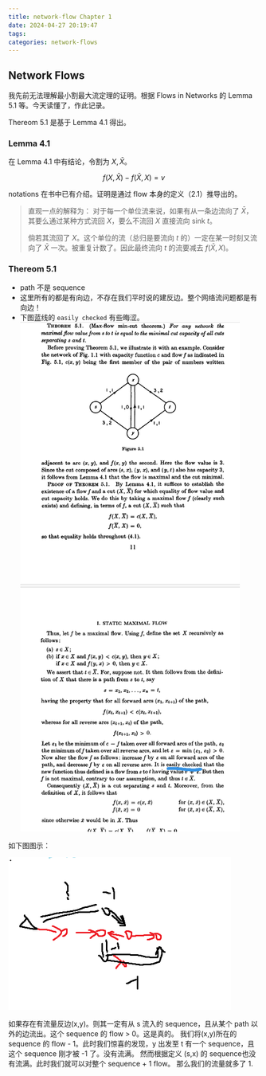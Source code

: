 ```yaml
---
title: network-flow Chapter 1
date: 2024-04-27 20:19:47
tags:
categories: network-flows
---
```


## Network Flows
我先前无法理解最小割最大流定理的证明。根据 Flows in Networks 的 Lemma 5.1 等。今天读懂了，作此记录。

Thereom 5.1 是基于 Lemma 4.1 得出。

### Lemma 4.1
在 Lemma 4.1 中有结论，令割为 $X, \bar{X}$。

$$f(X,\bar{X}) - f(\bar{X},X) = v$$

notations 在书中已有介绍。证明是通过 flow 本身的定义（2.1）推导出的。

> 直观一点的解释为：
> 对于每一个单位流来说，如果有从一条边流向了 $\bar{X}$，其要么通过某种方式流回 $X$，要么不流回 $X$ 直接流向 sink $t$。
>
> 倘若其流回了 $X$。这个单位的流（总归是要流向 $t$ 的）一定在某一时刻又流向了 $\bar{X}$ 一次。被重复计数了。因此最终流向 $t$ 的流要减去 $f(\bar{X},X)$。


### Thereom 5.1
- path 不是 sequence
- 这里所有的都是有向边，不存在我们平时说的建反边。整个网络流问题都是有向边！
- 下图蓝线的 `easily checked` 有些晦涩。 
![provements](image-1.png)  

如下图图示：


![image1](image.png)

如果存在有流量反边(x,y)。则其一定有从 s 流入的 sequence，且从某个 path 以外的边流出。这个 sequence 的 flow > 0。这是真的。
我们将(x,y)所在的 sequence 的 flow - 1。此时我们惊喜的发现，y 出发至 t 有一个 sequence，且这个 sequence 刚才被 -1 了。没有流满。 然而根据定义 (s,x) 的 sequence也没有流满。此时我们就可以对整个 sequence + 1 flow。 那么我们的流量就多了 1.

